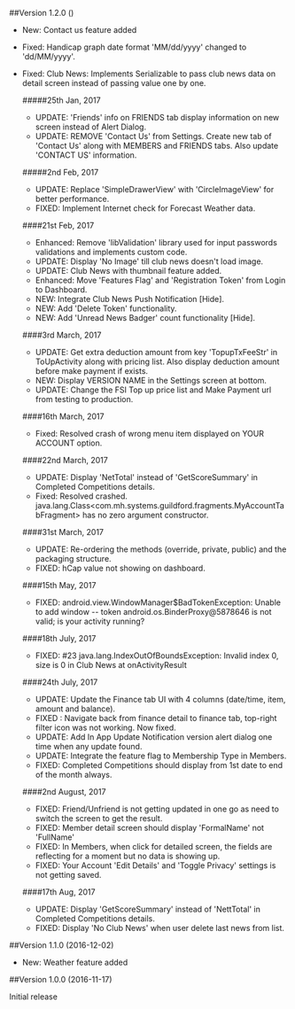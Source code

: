 ##Version 1.2.0 ()

- New: Contact us feature added
- Fixed: Handicap graph date format 'MM/dd/yyyy' changed to 'dd/MM/yyyy'.
- Fixed: Club News: Implements Serializable to pass club news data on detail screen instead of passing value one by one.

   #####25th Jan, 2017
    - UPDATE: 'Friends' info on FRIENDS tab display information on new screen instead of Alert Dialog.
    - UPDATE: REMOVE 'Contact Us' from Settings. Create new tab of 'Contact Us' along with MEMBERS and FRIENDS tabs. Also update 'CONTACT US' information.

    #####2nd Feb, 2017
    - UPDATE: Replace 'SimpleDrawerView' with 'CircleImageView' for better performance.
    - FIXED: Implement Internet check for Forecast Weather data.

    ####21st Feb, 2017
    - Enhanced: Remove 'libValidation' library used for input passwords validations and implements custom code.
    - UPDATE: Display 'No Image' till club news doesn't load image.
    - UPDATE: Club News with thumbnail feature added.
    - Enhanced: Move 'Features Flag' and 'Registration Token' from Login to Dashboard.
    - NEW: Integrate Club News Push Notification [Hide].
    - NEW: Add 'Delete Token' functionality.
    - NEW: Add 'Unread News Badger' count functionality [Hide].

	####3rd March, 2017
     - UPDATE: Get extra deduction amount from key 'TopupTxFeeStr' in ToUpActivity along with pricing list. Also display deduction amount before make payment if exists.
     - NEW: Display VERSION NAME in the Settings screen at bottom.
	 - UPDATE: Change the FSI Top up price list and Make Payment url from testing to production.

   ####16th March, 2017
    - Fixed: Resolved crash of wrong menu item displayed on YOUR ACCOUNT option.

   ####22nd March, 2017
   - UPDATE: Display 'NetTotal' instead of 'GetScoreSummary' in Completed Competitions details.
   - Fixed: Resolved crashed. java.lang.Class<com.mh.systems.guildford.fragments.MyAccountTabFragment> has no zero argument constructor.
 
   ####31st March, 2017
   - UPDATE: Re-ordering the methods (override, private, public) and the packaging structure.
   - FIXED: hCap value not showing on dashboard.
   
   ####15th May, 2017
   - FIXED: android.view.WindowManager$BadTokenException: Unable to add window -- token android.os.BinderProxy@5878646 is not valid; is your activity running?
 
   ####18th July, 2017
   - FIXED: #23 java.lang.IndexOutOfBoundsException: Invalid index 0, size is 0 in Club News at onActivityResult

   ####24th July, 2017
    - UPDATE: Update the Finance tab UI with 4 columns (date/time, item, amount and balance).
    - FIXED : Navigate back from finance detail to finance tab, top-right filter icon was not working. Now fixed.
    - UPDATE: Add In App Update Notification version alert dialog one time when any update found.
    - UPDATE: Integrate the feature flag to Membership Type in Members.
   	- FIXED:  Completed Competitions should display from 1st date to end of the month always.

   ####2nd August, 2017
    - FIXED: Friend/Unfriend is not getting updated in one go as need to switch the screen to get the result.
    - FIXED: Member detail screen should display 'FormalName' not 'FullName'
    - FIXED: In Members, when click for detailed screen, the fields are reflecting for a moment but no data is showing up.
    - FIXED: Your Account 'Edit Details' and 'Toggle Privacy' settings is not getting saved.

  ####17th Aug, 2017
   - UPDATE: Display 'GetScoreSummary' instead of 'NettTotal' in Completed Competitions details.
   - FIXED:  Display 'No Club News' when user delete last news from list.
   
##Version 1.1.0 (2016-12-02)

- New: Weather feature added

##Version 1.0.0 (2016-11-17)

Initial release